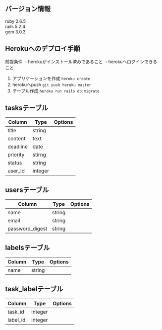 バージョン情報
---
ruby 2.6.5<br>
rails 5.2.4<br>
gem 3.0.3

Herokuへのデプロイ手順
---
前提条件
・herokuがインストール済みであること
・herokuへログインできること

1. アプリケーションを作成
`heroku create`
2. herokuへpush
`git push heroku master`
3. テーブル作成
`heroku run rails db:migrate`




tasksテーブル
---
|Column|Type|Options|
|------|----|-------|
|title|string|
|content|text|
|deadline|date|
|priority|stirng|
|status|string|
|user_id|integer|


usersテーブル
---
|Column|Type|Options|
|------|----|-------|
|name|string|
|email|string|
|password_digest|string|


labelsテーブル
---
|Column|Type|Options|
|------|----|-------|
|name|string|


task_labelテーブル
---
|Column|Type|Options|
|------|----|-------|
|task_id|integer|
|label_id|integer|
